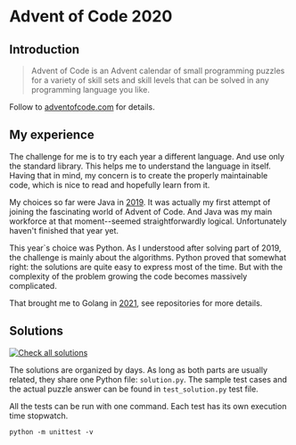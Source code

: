 # Advent of Code 2020

## Introduction

> Advent of Code is an Advent calendar of small programming puzzles for a variety of skill sets and skill levels that can be solved in any programming language you like.

Follow to [adventofcode.com](https://adventofcode.com/) for details. 

## My experience

The challenge for me is to try each year a different language. And use only the standard library.
This helps me to understand the language in itself. Having that in mind, 
my concern is to create the properly maintainable code, which is nice to read and hopefully learn from it. 

My choices so far were Java in [2019](https://github.com/shpikat/advent-of-code-2019). 
It was actually my first attempt of joining the fascinating world of Advent of Code.
And Java was my main workforce at that moment--seemed straightforwardly logical.
Unfortunately haven't finished that year yet.

This year`s choice was Python.
As I understood after solving part of 2019, the challenge is mainly about the algorithms.
Python proved that somewhat right: the solutions are quite easy to express most of the time.
But with the complexity of the problem growing the code becomes massively complicated.

That brought me to Golang in [2021](https://github.com/shpikat/advent-of-code-2021), see repositories for more details.

## Solutions

[![Check all solutions](https://github.com/shpikat/advent-of-code-2020/actions/workflows/check-solutions.yml/badge.svg)](https://github.com/shpikat/advent-of-code-2020/actions/workflows/check-solutions.yml)

The solutions are organized by days. As long as both parts are usually related, 
they share one Python file: `solution.py`.
The sample test cases and the actual puzzle answer can be found in `test_solution.py` test file.

All the tests can be run with one command. Each test has its own execution time stopwatch.
```shell
python -m unittest -v
```
